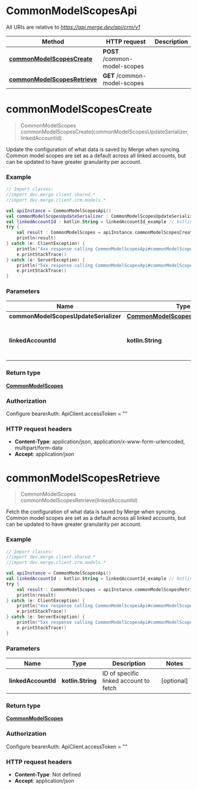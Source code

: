 # CommonModelScopesApi

All URIs are relative to *https://api.merge.dev/api/crm/v1*

Method | HTTP request | Description
------------- | ------------- | -------------
[**commonModelScopesCreate**](CommonModelScopesApi.md#commonModelScopesCreate) | **POST** /common-model-scopes | 
[**commonModelScopesRetrieve**](CommonModelScopesApi.md#commonModelScopesRetrieve) | **GET** /common-model-scopes | 


<a name="commonModelScopesCreate"></a>
# **commonModelScopesCreate**
> CommonModelScopes commonModelScopesCreate(commonModelScopesUpdateSerializer, linkedAccountId)



Update the configuration of what data is saved by Merge when syncing. Common model scopes are set as a default across all linked accounts, but can be updated to have greater granularity per account.

### Example
```kotlin
// Import classes:
//import dev.merge.client.shared.*
//import dev.merge.client.crm.models.*

val apiInstance = CommonModelScopesApi()
val commonModelScopesUpdateSerializer : CommonModelScopesUpdateSerializer =  // CommonModelScopesUpdateSerializer | 
val linkedAccountId : kotlin.String = linkedAccountId_example // kotlin.String | ID of specific linked account to fetch
try {
    val result : CommonModelScopes = apiInstance.commonModelScopesCreate(commonModelScopesUpdateSerializer, linkedAccountId)
    println(result)
} catch (e: ClientException) {
    println("4xx response calling CommonModelScopesApi#commonModelScopesCreate")
    e.printStackTrace()
} catch (e: ServerException) {
    println("5xx response calling CommonModelScopesApi#commonModelScopesCreate")
    e.printStackTrace()
}
```

### Parameters

Name | Type | Description  | Notes
------------- | ------------- | ------------- | -------------
 **commonModelScopesUpdateSerializer** | [**CommonModelScopesUpdateSerializer**](CommonModelScopesUpdateSerializer.md)|  |
 **linkedAccountId** | **kotlin.String**| ID of specific linked account to fetch | [optional]

### Return type

[**CommonModelScopes**](CommonModelScopes.md)

### Authorization


Configure bearerAuth:
    ApiClient.accessToken = ""

### HTTP request headers

 - **Content-Type**: application/json, application/x-www-form-urlencoded, multipart/form-data
 - **Accept**: application/json

<a name="commonModelScopesRetrieve"></a>
# **commonModelScopesRetrieve**
> CommonModelScopes commonModelScopesRetrieve(linkedAccountId)



Fetch the configuration of what data is saved by Merge when syncing. Common model scopes are set as a default across all linked accounts, but can be updated to have greater granularity per account.

### Example
```kotlin
// Import classes:
//import dev.merge.client.shared.*
//import dev.merge.client.crm.models.*

val apiInstance = CommonModelScopesApi()
val linkedAccountId : kotlin.String = linkedAccountId_example // kotlin.String | ID of specific linked account to fetch
try {
    val result : CommonModelScopes = apiInstance.commonModelScopesRetrieve(linkedAccountId)
    println(result)
} catch (e: ClientException) {
    println("4xx response calling CommonModelScopesApi#commonModelScopesRetrieve")
    e.printStackTrace()
} catch (e: ServerException) {
    println("5xx response calling CommonModelScopesApi#commonModelScopesRetrieve")
    e.printStackTrace()
}
```

### Parameters

Name | Type | Description  | Notes
------------- | ------------- | ------------- | -------------
 **linkedAccountId** | **kotlin.String**| ID of specific linked account to fetch | [optional]

### Return type

[**CommonModelScopes**](CommonModelScopes.md)

### Authorization


Configure bearerAuth:
    ApiClient.accessToken = ""

### HTTP request headers

 - **Content-Type**: Not defined
 - **Accept**: application/json

